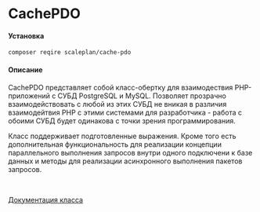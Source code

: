 # CachePDO

#### Установка

``
composer reqire scaleplan/cache-pdo
``
<br>

#### Описание

CachePDO представляет собой класс-обертку для взаимодествия PHP-приложений с СУБД PostgreSQL и MySQL. Позволяет прозрачно взаимодействовать с любой из этих СУБД не вникая в различия взаимодейтвия PHP с этими системами для разработчика - работа с обоими СУБД будет одинакова с точки зрения программирования.

Класс поддерживает подготовленные выражения. 
Кроме того есть дополнительная функциональность для реализации концепции параллельного выполнения запросов внутри одного подключени к базе данных и методы для реализации асинхронного выполнения пакетов запросов.

<br>

[Документация класса](docs_ru)
